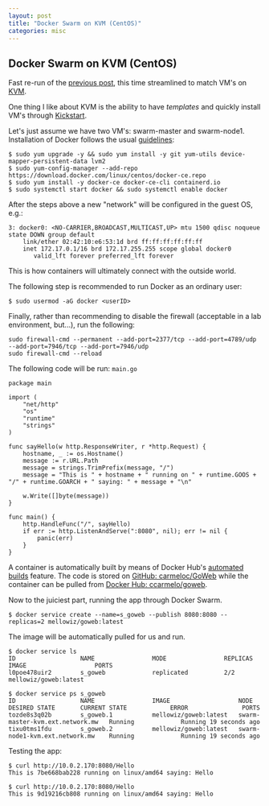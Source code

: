 ```yaml
---
layout: post
title: "Docker Swarm on KVM (CentOS)"
categories: misc
---
```


## Docker Swarm on KVM (CentOS)
Fast re-run of the [previous post](https://carmeloc.github.io/misc/2020/03/10/docker_swarm_clusterhat.html), this time streamlined to match VM's on [KVM](https://www.cyberciti.biz/faq/how-to-install-kvm-on-centos-7-rhel-7-headless-server/).

One thing I like about KVM is the ability to have _templates_ and quickly install VM's through [Kickstart](https://docs.centos.org/en-US/centos/install-guide/Kickstart2/).

Let's just assume we have two VM's: swarm-master and swarm-node1. Installation of Docker follows the usual [guidelines](https://docs.docker.com/install/linux/docker-ce/centos/):
```
$ sudo yum upgrade -y && sudo yum install -y git yum-utils device-mapper-persistent-data lvm2
$ sudo yum-config-manager --add-repo https://download.docker.com/linux/centos/docker-ce.repo
$ sudo yum install -y docker-ce docker-ce-cli containerd.io
$ sudo systemctl start docker && sudo systemctl enable docker
```

After the steps above a new "network" will be configured in the guest OS, e.g.:
```
3: docker0: <NO-CARRIER,BROADCAST,MULTICAST,UP> mtu 1500 qdisc noqueue state DOWN group default
    link/ether 02:42:10:e6:53:1d brd ff:ff:ff:ff:ff:ff
    inet 172.17.0.1/16 brd 172.17.255.255 scope global docker0
       valid_lft forever preferred_lft forever
```
This is how containers will ultimately connect with the outside world.

The following step is recommended to run Docker as an ordinary user:
```
$ sudo usermod -aG docker <userID>
```

Finally, rather than recommending to disable the firewall (acceptable in a lab environment, but...), run the following:
```
sudo firewall-cmd --permanent --add-port=2377/tcp --add-port=4789/udp --add-port=7946/tcp --add-port=7946/udp
sudo firewall-cmd --reload
```

The following code will be run:
`main.go`
```
package main

import (
    "net/http"
    "os"
    "runtime"
    "strings"
)

func sayHello(w http.ResponseWriter, r *http.Request) {
    hostname, _ := os.Hostname()
    message := r.URL.Path
    message = strings.TrimPrefix(message, "/")
    message = "This is " + hostname + " running on " + runtime.GOOS + "/" + runtime.GOARCH + " saying: " + message + "\n"

    w.Write([]byte(message))
}

func main() {
    http.HandleFunc("/", sayHello)
    if err := http.ListenAndServe(":8080", nil); err != nil {
        panic(err)
    }
}
```

A container is automatically built by means of Docker Hub's [automated builds](https://docs.docker.com/docker-hub/builds/) feature. The code is stored on [GitHub: carmeloc/GoWeb](https://github.com/carmeloc/GoWeb) while the container can be pulled from [Docker Hub: ccarmelo/goweb](https://hub.docker.com/repository/docker/ccarmelo/goweb).

Now to the juiciest part, running the app through Docker Swarm.
```
$ docker service create --name=s_goweb --publish 8080:8080 --replicas=2 mellowiz/goweb:latest
```

The image will be automatically pulled for us and run.
```
$ docker service ls
ID                  NAME                MODE                REPLICAS            IMAGE                   PORTS
l0poe478uir2        s_goweb             replicated          2/2                 mellowiz/goweb:latest

$ docker service ps s_goweb
ID                  NAME                IMAGE                   NODE                              DESIRED STATE       CURRENT STATE            ERROR               PORTS
tozde8s3q02b        s_goweb.1           mellowiz/goweb:latest   swarm-master-kvm.ext.network.mw   Running             Running 19 seconds ago
tixu0tms1fdu        s_goweb.2           mellowiz/goweb:latest   swarm-node1-kvm.ext.network.mw    Running             Running 19 seconds ago
```

Testing the app:
```
$ curl http://10.0.2.170:8080/Hello
This is 7be668bab228 running on linux/amd64 saying: Hello

$ curl http://10.0.2.170:8080/Hello
This is 9d19216cb808 running on linux/amd64 saying: Hello
```


